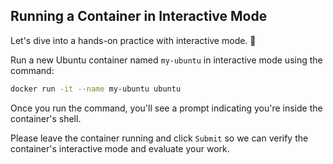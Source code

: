 ## Running a Container in Interactive Mode

Let's dive into a hands-on practice with interactive mode. 🐋

Run a new Ubuntu container named `my-ubuntu` in interactive mode using the command:

```Bash
docker run -it --name my-ubuntu ubuntu
```

Once you run the command, you'll see a prompt indicating you're inside the container's shell.

Please leave the container running and click `Submit` so we can verify the container's interactive mode and evaluate your work.